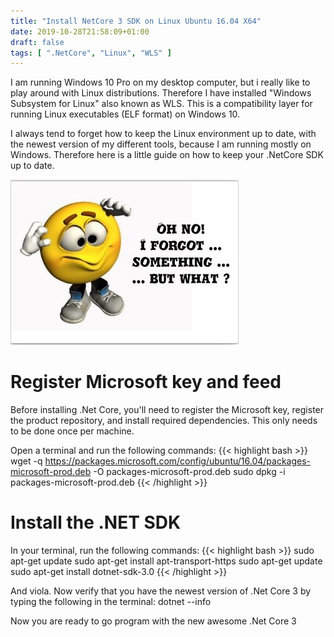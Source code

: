 ```yaml
---
title: "Install NetCore 3 SDK on Linux Ubuntu 16.04 X64"
date: 2019-10-28T21:58:09+01:00
draft: false
tags: [ ".NetCore", "Linux", "WLS" ]
---
```


I am running Windows 10 Pro on my desktop computer, but i really like to play around with Linux distributions.
Therefore I have installed "Windows Subsystem for Linux" also known as WLS. This is a compatibility layer for running Linux executables (ELF format) on Windows 10.

I always tend to forget how to keep the Linux environment up to date, with the newest version of my different tools, because I am running mostly on Windows.
Therefore here is a little guide on how to keep your .NetCore SDK up to date.

![Headache](/post/images/oh-no-i-forgot-something.jpg)

# Register Microsoft key and feed
Before installing .Net Core, you'll need to register the Microsoft key, register the product repository, and install required dependencies. This only needs to be done once per machine.

Open a terminal and run the following commands:
{{< highlight bash >}}
  wget -q https://packages.microsoft.com/config/ubuntu/16.04/packages-microsoft-prod.deb -O packages-microsoft-prod.deb
  sudo dpkg -i packages-microsoft-prod.deb
{{< /highlight >}}

# Install the .NET SDK
In your terminal, run the following commands:
{{< highlight bash >}}
  sudo apt-get update
  sudo apt-get install apt-transport-https
  sudo apt-get update
  sudo apt-get install dotnet-sdk-3.0
{{< /highlight >}}

And viola. Now verify that you have the newest version of .Net Core 3 by typing the following in the terminal:
dotnet --info

Now you are ready to go program with the new awesome .Net Core 3
